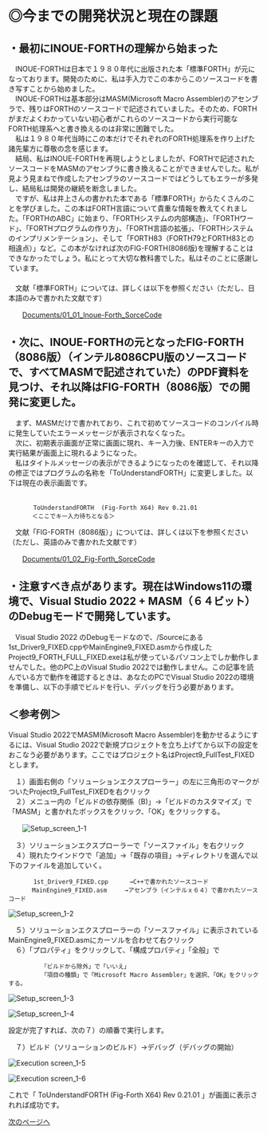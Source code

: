 # ◎今までの開発状況と現在の課題  

## ・最初にINOUE-FORTHの理解から始まった  
　INOUE-FORTHは日本で１９８０年代に出版された本「標準FORTH」が元になっております。開発のために、私は手入力でこの本からこのソースコードを書き写すことから始めました。  
　INOUE-FORTHは基本部分はMASM(Microsoft Macro Assembler)のアセンブラで、残りはFORTHのソースコードで記述されていました。そのため、FORTHがまだよくわかっていない初心者がこれらのソースコードから実行可能なFORTH処理系へと書き換えるのは非常に困難でした。    
　私は１９８０年代当時にこの本だけでそれぞれのFORTH処理系を作り上げた諸先輩方に尊敬の念を感じます。  
　結局、私はINOUE-FORTHを再現しようとしましたが、FORTHで記述されたソースコードをMASMのアセンブラに書き換えることができませんでした。私が見よう見まねで作成したアセンブラのソースコードではどうしてもエラーが多発し、結局私は開発の継続を断念しました。  
　ですが、私は井上さんの書かれた本である「標準FORTH」からたくさんのことを学びました。この本はFORTH言語について貴重な情報を教えてくれました。「FORTHのABC」に始まり、「FORTHシステムの内部構造」、「FORTHワード」、「FORTHプログラムの作り方」、「FORTH言語の拡張」、「FORTHシステムのインプリメンテーション」、そして「FORTH83（FORTH79とFORTH83との相違点）」など。この本がなければ次のFIG-FORTH(8086版)を理解することはできなかったでしょう。私にとって大切な教科書でした。私はそのことに感謝しています。  
　  
　文献「標準FORTH」については、詳しくは以下を参照ください（ただし、日本語のみで書かれた文献です）  
    
　　[Documents/01_01_Inoue-Forth_SorceCode](https://github.com/MIN0/ToUnderstandForth/tree/main/JPN/Documents/01_01_Inoue-Forth_SorceCode)
  
## ・次に、INOUE-FORTHの元となったFIG-FORTH（8086版）（インテル8086CPU版のソースコードで、すべてMASMで記述されていた）のPDF資料を見つけ、それ以降はFIG-FORTH（8086版）での開発に変更した。  
  
　まず、MASMだけで書かれており、これで初めてソースコードのコンパイル時に発生していたエラーメッセージが表示されなくなった。  
　次に、初期表示画面が正常に画面に現れ、キー入力後、ENTERキーの入力で実行結果が画面上に現れるようになった。  
　私はタイトルメッセージの表示ができるようになったのを確認して、それ以降の修正ではプログラムの名称を「ToUnderstandFORTH」に変更しました。以下は現在の表示画面です。  
　　  
```  
       ToUnderstandFORTH  (Fig-Forth X64) Rev 0.21.01  
　　　　＜ここでキー入力待ちとなる＞  
```  
  
　文献「FIG-FORTH（8086版）」については、詳しくは以下を参照ください（ただし、英語のみで書かれた文献です）  
  
　　[Documents/01_02_Fig-Forth_SorceCode](https://github.com/MIN0/ToUnderstandForth/tree/main/JPN/Documents/01_02_Fig-Forth_SorceCode/fig-forth_8086-8088_ver_10.pdf)  
  
  
  
## ・注意すべき点があります。現在はWindows11の環境で、Visual Studio 2022 + MASM（６４ビット）のDebugモードで開発しています。  
　Visual Studio 2022 のDebugモードなので、/Sourceにある1st_Driver9_FIXED.cppやMainEngine9_FIXED.asmから作成したProject9_FORTH_FULL_FIXED.exeは私が使っているパソコン上でしか動作しませんでした。他のPC上のVisual Studio 2022では動作しません。この記事を読んでいる方で動作を確認するときは、あなたのPCでVisual Studio 2022の環境を準備し、以下の手順でビルドを行い、デバッグを行う必要があります。  
  
## ＜参考例＞  
Visual Studio 2022でMASM(Microsoft Macro Assembler)を動かせるようにするには、Visual Studio 2022で新規プロジェクトを立ち上げてから以下の設定をおこなう必要があります。ここではプロジェクト名はProject9_FullTest_FIXEDとします。  
  
　１）画面右側の「ソリューションエクスプローラー」の左に三角形のマークがついたProject9_FullTest_FIXEDを右クリック  
　２）メニュー内の「ビルドの依存関係（B)」→「ビルドのカスタマイズ」で「MASM」と書かれたボックスをクリック、「OK」をクリックする。  
  
  
　　![Setup_screen_1-1](https://github.com/MIN0/ToUnderstandForth/blob/main/JPN/Documents/03-02_v0.21.01_JPN/pict/Setup_screen_1-1.png)




  
　３）ソリューションエクスプローラーで「ソースファイル」を右クリック  
　４）現れたウインドウで「追加」→「既存の項目」→ディレクトリを選んで以下のファイルを追加していく。  
```  
       1st_Driver9_FIXED.cpp　　 　→C++で書かれたソースコード  
　　　　MainEngine9_FIXED.asm　　　→アセンブラ（インテルｘ６４）で書かれたソースコード  
```  
  
![Setup_screen_1-2](https://github.com/MIN0/ToUnderstandForth/blob/main/JPN/Documents/03-02_v0.21.01_JPN/pict/Setup_screen_1-2.png)


　５）ソリューションエクスプローラーの「ソースファイル」に表示されているMainEngine9_FIXED.asmにカーソルを合わせて右クリック  
　６）「プロパティ」をクリックして、「構成プロパティ」「全般」で  
```  
　　　　　　「ビルドから除外」で「いいえ」  
　　　　　　「項目の種類」で「Microsoft Macro Assembler」を選択、「OK」をクリックする。  
```  
  
![Setup_screen_1-3](https://github.com/MIN0/ToUnderstandForth/blob/main/JPN/Documents/03-02_v0.21.01_JPN/pict/Setup_screen_1-3.png)  
  
![Setup_screen_1-4](https://github.com/MIN0/ToUnderstandForth/blob/main/JPN/Documents/03-02_v0.21.01_JPN/pict/Setup_screen_1-4.png)  


  
設定が完了すれば、次の７）の順番で実行します。  
  
　７）ビルド（ソリューションのビルド）→デバッグ（デバッグの開始）  
  
![Execution screen_1-5](https://github.com/MIN0/ToUnderstandForth/blob/main/JPN/Documents/03-02_v0.21.01_JPN/pict/Execution%20screen_1-5.png)  
  
![Execution screen_1-6](https://github.com/MIN0/ToUnderstandForth/blob/main/JPN/Documents/03-02_v0.21.01_JPN/pict/Execution%20screen_1-6.png)  

  
  
これで「 ToUnderstandFORTH  (Fig-Forth X64) Rev 0.21.01 」が画面に表示されれば成功です。  
  
  
[次のページへ ](./03_02_02_A_brief_description_of_ToUnderstandFORTH.MD)  
